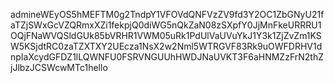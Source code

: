 admineWEyOS5hMEFTM0g2TndpY1VFOVdQNFVzZV9fd3Y2OC1ZbGNyU21faTZjSWxGcVZQRmxXZi1fekpjQ0diWG5nQkZaN08zSXpfY0JjMnFkeURRRU1OQjFNaWVQSldGUk85bVRHR1VWM05uRk1PdUlVaUVuYkJ1Y3k1ZjZvZm1KSW5KSjdtRC0zaTZXTXY2UEcza1NsX2w2Nml5WTRGVF83Rk9uOWFDRHV1dnpIaXcydGFDZ1lLQWNFU0FSRVNGUUhHWDJNaUVKT3F6aHNMZzFrN2thZjJlbzJCSWcwMTc1hello
